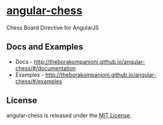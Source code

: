 [angular-chess](http://theborakompanioni.github.io/angular-chess/)
==================================================

Chess Board Directive for AngularJS

Docs and Examples
--------------------------------------

- Docs - <http://theborakompanioni.github.io/angular-chess/#/documentation>
- Examples - <http://theborakompanioni.github.io/angular-chess/#/examples>

License
--------------------------------------

angular-chess is released under the [MIT License](https://github.com/theborakompanioni/angular-chess/blob/master/LICENSE).
